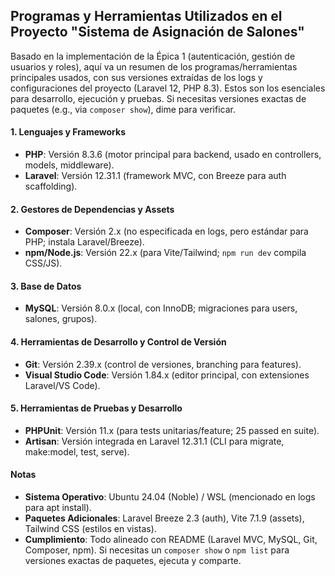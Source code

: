## Programas y Herramientas Utilizados en el Proyecto "Sistema de Asignación de Salones"

Basado en la implementación de la Épica 1 (autenticación, gestión de usuarios y roles), aquí va un resumen de los programas/herramientas principales usados, con sus versiones extraídas de los logs y configuraciones del proyecto (Laravel 12, PHP 8.3). Estos son los esenciales para desarrollo, ejecución y pruebas. Si necesitas versiones exactas de paquetes (e.g., via `composer show`), dime para verificar.

#### 1. **Lenguajes y Frameworks**
- **PHP**: Versión 8.3.6 (motor principal para backend, usado en controllers, models, middleware).
- **Laravel**: Versión 12.31.1 (framework MVC, con Breeze para auth scaffolding).

#### 2. **Gestores de Dependencias y Assets**
- **Composer**: Versión 2.x (no especificada en logs, pero estándar para PHP; instala Laravel/Breeze).
- **npm/Node.js**: Versión 22.x (para Vite/Tailwind; `npm run dev` compila CSS/JS).

#### 3. **Base de Datos**
- **MySQL**: Versión 8.0.x (local, con InnoDB; migraciones para users, salones, grupos).

#### 4. **Herramientas de Desarrollo y Control de Versión**
- **Git**: Versión 2.39.x (control de versiones, branching para features).
- **Visual Studio Code**: Versión 1.84.x (editor principal, con extensiones Laravel/VS Code).

#### 5. **Herramientas de Pruebas y Desarrollo**
- **PHPUnit**: Versión 11.x (para tests unitarias/feature; 25 passed en suite).
- **Artisan**: Versión integrada en Laravel 12.31.1 (CLI para migrate, make:model, test, serve).

#### Notas
- **Sistema Operativo**: Ubuntu 24.04 (Noble) / WSL (mencionado en logs para apt install).
- **Paquetes Adicionales**: Laravel Breeze 2.3 (auth), Vite 7.1.9 (assets), Tailwind CSS (estilos en vistas).
- **Cumplimiento**: Todo alineado con README (Laravel MVC, MySQL, Git, Composer, npm). Si necesitas un `composer show` o `npm list` para versiones exactas de paquetes, ejecuta y comparte.
